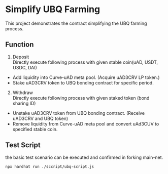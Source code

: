 # Simplify UBQ Farming

This project demonstrates the contract simplifying the UBQ farming process.
## Function 
1) Deposit  
Directly execute following process with given stable coin(uAD, USDT, USDC, DAI)  
 - Add liquidity into Curve-uAD meta pool. (Acquire uAD3CRV LP token.)
 - Stake uAD3CRV token to UBQ bonding contract for specific period.
 
2) Withdraw  
Directly execute following process with given staked token (bond sharing ID)
- Unstake uAD3CRV token from UBQ bonding contract. (Receive uAD3CRV and UBQ token)
- Remove liquidity from Curve-uAD meta pool and convert uAd3CUV to specified stable coin.

## Test Script
the basic test scenario can be executed and confirmed in forking main-net.  

```shell
npx hardhat run ./sccript/ubq-script.js
```
